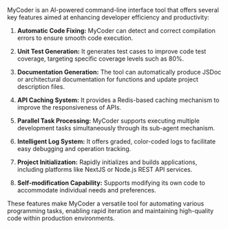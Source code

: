 ﻿MyCoder is an AI-powered command-line interface tool that offers several key features aimed at enhancing developer efficiency and productivity:

1. **Automatic Code Fixing:** MyCoder can detect and correct compilation errors to ensure smooth code execution.

2. **Unit Test Generation:** It generates test cases to improve code test coverage, targeting specific coverage levels such as 80%.

3. **Documentation Generation:** The tool can automatically produce JSDoc or architectural documentation for functions and update project description files.

4. **API Caching System:** It provides a Redis-based caching mechanism to improve the responsiveness of APIs.

5. **Parallel Task Processing:** MyCoder supports executing multiple development tasks simultaneously through its sub-agent mechanism.

6. **Intelligent Log System:** It offers graded, color-coded logs to facilitate easy debugging and operation tracking.

7. **Project Initialization:** Rapidly initializes and builds applications, including platforms like NextJS or Node.js REST API services.

8. **Self-modification Capability:** Supports modifying its own code to accommodate individual needs and preferences.

These features make MyCoder a versatile tool for automating various programming tasks, enabling rapid iteration and maintaining high-quality code within production environments.


